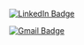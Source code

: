 [![LinkedIn Badge](https://img.shields.io/badge/-Mateus%20Macedo-1D86BD?style=flat-square&logo=LinkedIn&logoColor=white&link=https://www.linkedin.com/in/mateusesm/)](https://www.linkedin.com/in/mateusesm/) 

[![Gmail Badge](https://img.shields.io/badge/-Mateus%20Macedo-E94235?style=flat-square&logo=Gmail&logoColor=white&link=https://https://mail.google.com/mail/u/0/#inbox?compose=DmwnWrRlQhkXvXgtpZrNCsHkQXSlJtgXtlnqdxNxdbBSXbXlfXRXTCMpBJTxstjzjBkRXcbvhGwB)](https://mail.google.com/mail/u/0/#inbox?compose=DmwnWrRlQhkXvXgtpZrNCsHkQXSlJtgXtlnqdxNxdbBSXbXlfXRXTCMpBJTxstjzjBkRXcbvhGwB) 




